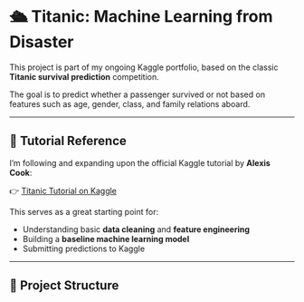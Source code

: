 # 🛳️ Titanic: Machine Learning from Disaster

This project is part of my ongoing Kaggle portfolio, based on the classic **Titanic survival prediction** competition.

The goal is to predict whether a passenger survived or not based on features such as age, gender, class, and family relations aboard.

---

## 📘 Tutorial Reference

I’m following and expanding upon the official Kaggle tutorial by **Alexis Cook**:

👉 [Titanic Tutorial on Kaggle](https://www.kaggle.com/code/alexisbcook/titanic-tutorial)

This serves as a great starting point for:
- Understanding basic **data cleaning** and **feature engineering**
- Building a **baseline machine learning model**
- Submitting predictions to Kaggle

---

## 📂 Project Structure


